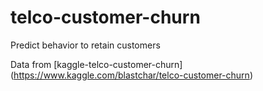 # telco-customer-churn
Predict behavior to retain customers

Data from [kaggle-telco-customer-churn] (https://www.kaggle.com/blastchar/telco-customer-churn)
